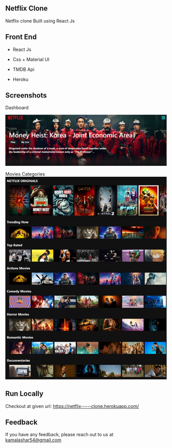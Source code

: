 
## Netflix Clone
 
Netflix clone Built using React Js
 



## Front End 

- React Js

- Css + Material UI

- TMDB Api

- Heroku

## Screenshots

Dashboard

![](https://github.com/Safat-kamal/Public-Docs/blob/master/Images/Web%20capture_20-7-2022_14012_netflix-----clone.herokuapp.com.jpeg?raw=true)

Movies Categories
![](https://github.com/Safat-kamal/Public-Docs/blob/master/Images/Web%20capture_20-7-2022_14118_netflix-----clone.herokuapp.com.jpeg?raw=true)

## Run Locally

Checkout at given url: https://netflix-----clone.herokuapp.com/
## Feedback

If you have any feedback, please reach out to us at kamalashar54@gmail.com

